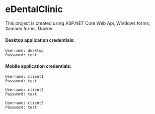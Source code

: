 # eDentalClinic

This project is created using ASP.NET Core Web Api, Windows forms, Xamarin forms, Docker

#### Desktop application credentials:
	Username: desktop
	Password: test

#### Mobile application credentials:
	Username: client1
	Password: test

	Username: client2
	Password: test
	
	Username: client3
	Password: test